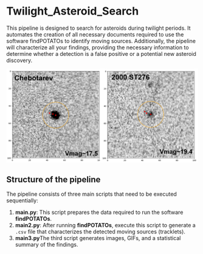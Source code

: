 # Twilight_Asteroid_Search

This pipeline is designed to search for asteroids during twilight periods. It automates the creation of all necessary documents required to use the software findPOTATOs to identify moving sources. Additionally, the pipeline will characterize all your findings, providing the necessary information to determine whether a detection is a false positive or a potential new asteroid discovery.

![asteroids_example](asteroids_example.PNG)

## Structure of the pipeline


The pipeline consists of three main scripts that need to be executed sequentially:

1. **main.py**: This script prepares the data required to run the software **findPOTATOs**.
2. **main2.py**: After running **findPOTATOs**, execute this script to generate a `.csv` file that characterizes the detected moving sources (tracklets).
3. **main3.py**The third script generates images, GIFs, and a statistical summary of the findings.
